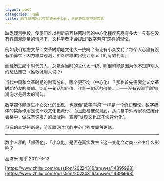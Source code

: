 ```yaml
---
layout: post
categories: 书摘
title: 前互联网时代可能更去中心化，只是你观测不到而已
---
```


缺乏观测手段，使我们难以判断前互联网时代的中心化程度究竟有多大。只有在没有靠谱观测量的情况下，文科学者才会提出“数字鸿沟”这样的理论。

例如我们考虑文革：文革时期是文化大一统吗？有没有小众文化？每个人心里有没有小算盘？因为难以观测，所以很难做出统计意义上的有效判断。

而经历过那个时代的人，总觉得当时的文化大一统，则很可能是因为他不知道别人的想法而已（谁敢对别人说？）

当代中国和文革时期的财富分布，哪个更不均（中心化）？那你首先需要定义文革时期特权的价值、老毛一句话的价值、江青一句话的价值......——没有观测手段的鸿沟才是最大的鸿沟。

数字媒体能促进小众文化的出现，也就像“数字鸿沟”一样是一个奇幻理论。数字媒体的实际作用是使小众文化更流行、而且更易被观测到，从而被中外砖家填进统计表格中，做成有说服力的出版物，宣传“世界文化正在快速分化”。

但我的直觉判断是，前互联网时代的中心化程度显然更低。

---

数字人群的「部落化」、「小众化」是否在真实发生？这一变化会对商业产生什么影响？

高济禾 知乎 2012-6-13

[https://www.zhihu.com/question/20224316/answer/14395998](https://www.zhihu.com/question/20224316/answer/14395998)